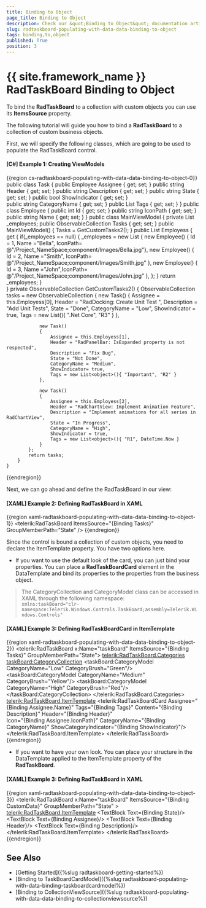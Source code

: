 ```yaml
---
title: Binding to Object
page_title: Binding to Object
description: Check our &quot;Binding to Object&quot; documentation article for the RadTaskBoard {{ site.framework_name }} control.
slug: radtaskboard-populating-with-data-data-binding-to-object
tags: binding,to,object
published: True
position: 3
---
```


# {{ site.framework_name }} RadTaskBoard Binding to Object

To bind the __RadTaskBoard__ to a collection with custom objects you can use its __ItemsSource__ property. 

The following tutorial will guide you how to bind a __RadTaskBoard__ to a collection of custom business objects.

First, we will specify the following classes, which are going to be used to populate the RadTaskBoard control.

#### __[C#] Example 1: Creating ViewModels__
{{region cs-radtaskboard-populating-with-data-data-binding-to-object-0}}
    public class Task
    {
        public Employee Assignee { get; set; }
        public string Header { get; set; }
        public string Description { get; set; }
        public string State { get; set; }
        public bool ShowIndicator { get; set; }    
        public string CategoryName { get; set; }
        public List<object> Tags { get; set; }
    }
    public class Employee
    {
        public int Id { get; set; }
        public string IconPath { get; set; }
        public string Name { get; set; }
    }
	public class MainViewModel 
    {
        private List<Employee> _employees;
        public ObservableCollection<Task> Tasks { get; set; }
        public MainViewModel()
        {
            Tasks = GetCustomTasks2();
        }
        public List<Employee> Employess
        {
            get {
                if(_employees == null)
                {
                    _employees = new List<Employee>
                    {
                        new Employee() { Id = 1, Name ="Bella", IconPath= @"/Project_NameSpace;component/Images/Bella.jpg"},
                        new Employee() { Id = 2, Name ="Smith", IconPath= @"/Project_NameSpace;component/Images/Smith.jpg" },
                        new Employee() { Id = 3, Name ="John",IconPath= @"/Project_NameSpace;component/Images/John.jpg" },
                    };
                }
                return _employees;
            }            
        }
        private ObservableCollection<Task> GetCustomTasks2()
        {
            ObservableCollection<Task> tasks = new ObservableCollection<Task>
            {
                new Task()
                {
                    Assignee = this.Employess[0],
                    Header = "RadDocking: Create Unit Test ",
                    Description = "Add Unit Tests",
                    State = "Done",
                    CategoryName = "Low",
                    ShowIndicator = true,
                    Tags = new List<object>(){ ".Net Core", "R3" }
                },

                new Task()
                {
                    Assignee = this.Employess[1],
                    Header = "RadPanelBar: IsExpanded property is not respected",
                    Description = "Fix Bug",
                    State = "Not Done",
                    CategoryName = "Medium",
                    ShowIndicator= true,
                    Tags = new List<object>(){ "Important", "R2" }
                },

                new Task()
                {
                    Assignee = this.Employess[2],
                    Header = "RadChartView: Implement Animation Feature",
                    Description = "Implement animations for all series in RadChartView",
                    State = "In Progress",
                    CategoryName = "High",
                    ShowIndicator = true,
                    Tags = new List<object>(){ "R1", DateTime.Now }
                }
            };
            return tasks;
        }
    }
{{endregion}}

Next, we can go ahead and define the RadTaskBoard in our view:

#### __[XAML] Example 2: Defining RadTaskBoard in XAML__
{{region xaml-radtaskboard-populating-with-data-data-binding-to-object-1}}
    <telerik:RadTaskBoard ItemsSource="{Binding Tasks}" GroupMemberPath="State" />
{{endregion}}

Since the control is bound a collection of custom objects, you need to declare the ItemTemplate property. You have two options here. 

* If you want to use the default look of the card, you can just bind your properties. You can place a __RadTaskBoardCard__ element in the DataTemplate and bind its properties to the properties from the business object.

>The CategoryCollection and CategoryModel class can be accessed in XAML through the following namespace:  
>`xmlns:taskBoard="clr-namespace:Telerik.Windows.Controls.TaskBoard;assembly=Telerik.Windows.Controls"`

#### __[XAML] Example 3: Defining RadTaskBoardCard in ItemTemplate__
{{region xaml-radtaskboard-populating-with-data-data-binding-to-object-2}}
    <telerik:RadTaskBoard x:Name="taskBoard" ItemsSource="{Binding Tasks}" GroupMemberPath="State">
		<telerik:RadTaskBoard.Categories>
			<taskBoard:CategoryCollection>
				<taskBoard:CategoryModel CategoryName="Low" CategoryBrush="Green"/>
				<taskBoard:CategoryModel CategoryName="Medium" CategoryBrush="Yellow"/>
				<taskBoard:CategoryModel CategoryName="High" CategoryBrush="Red"/>
			</taskBoard:CategoryCollection>
		</telerik:RadTaskBoard.Categories>
		<telerik:RadTaskBoard.ItemTemplate>
			<DataTemplate>
				<telerik:RadTaskBoardCard Assignee="{Binding Assignee.Name}" 
										Tags="{Binding Tags}" 
										Content="{Binding Description}"
										Header="{Binding Header}"  
										Icon="{Binding Assignee.IconPath}"
										CategoryName="{Binding CategoryName}"
										ShowCategoryIndicator="{Binding ShowIndicator}"/>
			</DataTemplate>
		</telerik:RadTaskBoard.ItemTemplate>
	</telerik:RadTaskBoard>
{{endregion}}

* If you want to have your own look. You can place your structure in the DataTemplate applied to the ItemTemplate property of the __RadTaskBoard__.

#### __[XAML] Example 3: Defining RadTaskBoard in XAML__
{{region xaml-radtaskboard-populating-with-data-data-binding-to-object-3}}
    <telerik:RadTaskBoard x:Name="taskBoard" ItemsSource="{Binding CustomData}" GroupMemberPath="State"  >
		<telerik:RadTaskBoard.ItemTemplate>
			<DataTemplate>
				<StackPanel>
					<TextBlock Text={Binding State}/>
					<TextBlock Text={Binding Assignee}/>
					<TextBlock Text={Binding Header}/>
					<TextBlock Text={Binding Description}/>
				</StackPanel>
			</DataTemplate>
		</telerik:RadTaskBoard.ItemTemplate>
	</telerik:RadTaskBoard>
{{endregion}}

## See Also
 * [Getting Started]({%slug radtaskboard-getting-started%})
 * [Binding to TaskBoardCardModel]({%slug radtaskboard-populating-with-data-binding-taskboardcardmodel%})
 * [Binding to CollectionViewSource]({%slug radtaskboard-populating-with-data-data-binding-to-collectionviewsource%})
